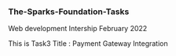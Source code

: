 ### The-Sparks-Foundation-Tasks

Web development Intership February 2022

This is Task3 Title : Payment Gateway Integration
